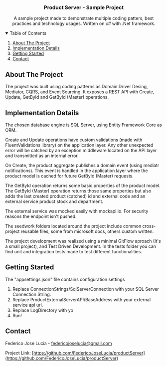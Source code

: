 <h3 align="center">Product Server - Sample Project</h3>

  <p align="center">
    A sample project made to demonstrate multiple coding patters, best practices and technology usages.
    Written on c# with .Net framework.
</p>


<!-- TABLE OF CONTENTS -->
<details open="open">
  <summary>Table of Contents</summary>
  <ol>
    <li>
      <a href="#about-the-project">About The Project</a>
    </li>
    <li>
      <a href="#implementation-details">Implementation Details</a>
    </li>
    <li>
      <a href="#getting-started">Getting Started</a>
    </li>
    <li><a href="#contact">Contact</a></li>
  </ol>
</details>

<!-- ABOUT THE PROJECT -->
## About The Project

The project was built using coding patterns as Domain Driver Desing, Mediator, CQRS, and Event Sourcing. It exposes a REST API with Create, Update, GetById and GetById (Master) operations.


<!-- IMPLEMENTATION DETAILS -->
## Implementation Details

The chosen database engine is SQL Server, using Entity Framework Core as ORM.

Create and Update operations have custom validations (made with FluentValidations library) on the application layer. Any other
unexpected error will be catched by an exception middleware located on the API layer and transmitted as an internal error.

On Create, the product aggregate publishes a domain event (using mediatr notifications). This event is handled in the application layer where the product model is cached for future GetById (Master) requests. 

The GetById operation returns some basic properties of the product model.
The GetById (Master) operation returns those same properties but also adds the last created product (catched) id and external code and an external service product stock and department.

The external service was mocked easily with mockapi.io. For security reasons the endpoint isn't pushed.

The seedwork folders located around the project include common cross-project reusable files, some from microsoft docs, others custom written.

The project development was realized using a minimal GitFlow aproach (It's a small project), and Test Driven Development. In the tests folder you can find unit and integration tests made to test different functionalities.

<!-- GETTING STARTED -->
## Getting Started

The "appsettings.json" file contains configuration settings
1) Replace ConnectionStrings/SqlServerConnection with your SQL Server Connection String.
2) Replace ProductExternalServerAPI/BaseAddress with your external service api uri.
3) Replace LogDirectory with yo
4) Run!

<!-- CONTACT -->
## Contact

Federico Jose Lucia - federicojoselucia@gmail.com

Project Link: [https://github.com/FedericoJoseLucia/productServer](https://github.com/FedericoJoseLucia/productServer)

